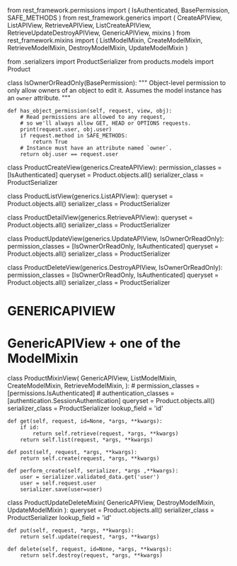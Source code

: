 from rest_framework.permissions import (
    IsAuthenticated,
    BasePermission,
    SAFE_METHODS
)
from rest_framework.generics import (
    CreateAPIView,
    ListAPIView,
    RetrieveAPIView,
    ListCreateAPIView,
    RetrieveUpdateDestroyAPIView,
    GenericAPIView,
    mixins
)
from rest_framework.mixins import (
    ListModelMixin,
    CreateModelMixin,
    RetrieveModelMixin,
    DestroyModelMixin,
    UpdateModelMixin
)

from .serializers import ProductSerializer
from products.models import Product



class IsOwnerOrReadOnly(BasePermission):
    """
    Object-level permission to only allow owners of an object to edit it.
    Assumes the model instance has an `owner` attribute.
    """

    def has_object_permission(self, request, view, obj):
        # Read permissions are allowed to any request,
        # so we'll always allow GET, HEAD or OPTIONS requests.
        print(request.user, obj.user)
        if request.method in SAFE_METHODS:
            return True
        # Instance must have an attribute named `owner`.
        return obj.user == request.user


class ProductCreateView(generics.CreateAPIView):
    permission_classes = [IsAuthenticated]
    queryset = Product.objects.all()
    serializer_class = ProductSerializer


class ProductListView(generics.ListAPIView):
    queryset = Product.objects.all()
    serializer_class = ProductSerializer


class ProductDetailView(generics.RetrieveAPIView):
    queryset = Product.objects.all()
    serializer_class = ProductSerializer


class ProductUpdateView(generics.UpdateAPIView, IsOwnerOrReadOnly):
    permission_classes = [IsOwnerOrReadOnly, IsAuthenticated]
    queryset = Product.objects.all()
    serializer_class = ProductSerializer

class ProductDeleteView(generics.DestroyAPIView, IsOwnerOrReadOnly):
    permission_classes = [IsOwnerOrReadOnly, IsAuthenticated]
    queryset = Product.objects.all()
    serializer_class = ProductSerializer
    
    
# GENERICAPIVIEW 
# GenericAPIView + one of the ModelMixin
class ProductMixinView(
    GenericAPIView, 
    ListModelMixin, 
    CreateModelMixin,
    RetrieveModelMixin,
):
    # permission_classes = [permissions.IsAuthenticated]
    # authentication_classes = [authentication.SessionAuthentication]
    queryset = Product.objects.all()
    serializer_class = ProductSerializer
    lookup_field = 'id'

    def get(self, request, id=None, *args, **kwargs):
        if id:
            return self.retrieve(request, *args, **kwargs)
        return self.list(request, *args, **kwargs)
    
    def post(self, request, *args, **kwargs):
        return self.create(request, *args, **kwargs)
    
    def perform_create(self, serializer, *args ,**kwargs):
        user = serializer.validated_data.get('user')
        user = self.request.user
        serializer.save(user=user)
    
class ProductUpdateDeleteMixin(
    GenericAPIView, 
    DestroyModelMixin, 
    UpdateModelMixin
):
    queryset = Product.objects.all()
    serializer_class = ProductSerializer
    lookup_field = 'id'

    def put(self, request, *args, **kwargs):
        return self.update(request, *args, **kwargs)

    def delete(self, request, id=None, *args, **kwargs):
        return self.destroy(request, *args, **kwargs)



